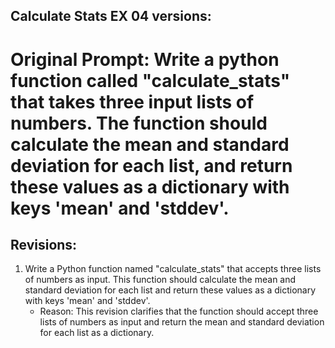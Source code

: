 ## Calculate Stats EX 04 versions:

# Original Prompt: Write a python function called "calculate_stats" that takes three input lists of numbers. The function should calculate the mean and standard deviation for each list, and return these values as a dictionary with keys 'mean' and 'stddev'.

## Revisions:

1. Write a Python function named "calculate_stats" that accepts three lists of numbers as input. This function should calculate the mean and standard deviation for each list and return these values as a dictionary with keys 'mean' and 'stddev'.
   - Reason: This revision clarifies that the function should accept three lists of numbers as input and return the mean and standard deviation for each list as a dictionary.